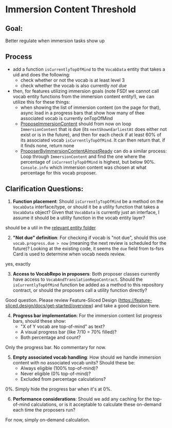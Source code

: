 # Immersion Content Threshold

## Goal:

Better regulate when immersion tasks show up

## Process

- add a function `isCurrentlyTopOfMind` to the `VocabData` entity that takes a uid and does the following: 
    - check whether or not the vocab is at least level 3
    - check whether the vocab is also currently *not due*
- then, for features utilizing immersion goals (note FSD! we cannot call vocab entity functions from the immersion content entity!), we can utilize this for these things:
    - when showing the list of immersion content (on the page for that), async load in a progress bars that show how many of thee associated vocab is currently onTopOfMind
    - [ProposeImmersionContent](src/pages/queue/propose-which-task-to-do/proposers/ProposeImmersionContent.ts) should from now on loop `ImmersionContent` that is due (its `nextShownEarliestAt` does either not exist or is in the future), and then for each check if at least 60% of its associated vocab `isCurrentlyTopOfMind`. It can then return that. if it finds none, return none
    - [ProposerByImmersionContentAlmostReady](src/pages/queue/propose-which-vocab-to-practice/proposers/ProposerByImmersionContentAlmostReady.ts) can do a similar process: Loop through `ImmersionContent` and find the one where the percentage of `isCurrentlyTopOfMind` is highest, but below 90%. `Console.info` which immersion content was chosen at what percentage for this vocab proposer.

## Clarification Questions:

1. **Function placement**: Should `isCurrentlyTopOfMind` be a method on the `VocabData` interface/type, or should it be a utility function that takes a `VocabData` object? Given that `VocabData` is currently just an interface, I assume it should be a utility function in the vocab entity layer?

should be a util in the [relevant entity folder](src/entities/vocab)

2. **"Not due" definition**: For checking if vocab is "not due", should this use `vocab.progress.due > now` (meaning the next review is scheduled for the future)? Looking at the existing code, it seems the `due` field from ts-fsrs Card is used to determine when vocab needs review.

yes, exactly

3. **Access to VocabRepo in proposers**: Both proposer classes currently have access to `VocabAndTranslationRepoContract`. Should the `isCurrentlyTopOfMind` function be added as a method to this repository contract, or should the proposers call a utility function directly?

Good question. Please review Feature-Sliced Design (https://feature-sliced.design/docs/get-started/overview) and take a good decision here.

4. **Progress bar implementation**: For the immersion content list progress bars, should these show:
   - "X of Y vocab are top-of-mind" as text?
   - A visual progress bar (like 7/10 = 70% filled)?
   - Both percentage and count?

Only the progress bar. No commentary for now.

5. **Empty associated vocab handling**: How should we handle immersion content with no associated vocab units? Should these be:
   - Always eligible (100% top-of-mind)?
   - Never eligible (0% top-of-mind)?
   - Excluded from percentage calculations?

0%. Simply hide the progress bar when it's at 0%.

6. **Performance considerations**: Should we add any caching for the top-of-mind calculations, or is it acceptable to calculate these on-demand each time the proposers run? 

For now, simply on-demand calculation.